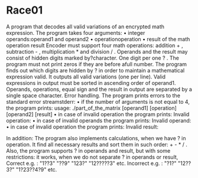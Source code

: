 # Race01
A program that decodes all valid variations of an encrypted math expression.
The program takes four arguments:
• integer operands:operand1 and operand2
• operationoperation
• result of the math operation result
Encoder must support four math operations: addition + , subtraction - , multiplication *  and division / . 
Operands and the result may consist of hidden digits marked by?character. 
One digit per one ? . The program must not print zeros if they are before afull number.
The program finds out which digits are hidden by ? in order to maintain a mathematical expression valid. 
It outputs all valid variations (one per line).
Valid expressions in output must be sorted in ascending order of operand1. 
Operands, operations, equal sign and the result in output are separated by a single space character.
Error handling. The program prints errors to the standard error streamstderr:
• if the number of arguments is not equal to 4, the program prints: usage: ./part_of_the_matrix [operand1] [operation] [operand2] [result]
• in case of invalid operation the program prints: Invalid operation: <value>
• in case of invalid operands the program prints: Invalid operand: <value>
• in case of invalid operation the program prints: Invalid result: <value>

In addition:
The program also implements calculations, when we have ? in operation. It find all necessary results and sort them in such order: + - * / .
Also, the program supports ? in operands and result, but with some restrictions:
it works, when we do not separate ? in operands or result, 
Correct e.g. : "1??3" "??9" "123?" "12?????3" etc.
Incorrect e.g. : "?1?" "12??3?" "1?23??4?9" etc.
